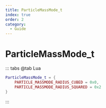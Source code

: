 ```yaml
---
title: ParticleMassMode_t
index: true
order: 2
category:
  - Guide
---
```


# ParticleMassMode_t
::: tabs
@tab Lua
```lua
ParticleMassMode_t = {
    PARTICLE_MASSMODE_RADIUS_CUBED = 0x0,
    PARTICLE_MASSMODE_RADIUS_SQUARED = 0x2
}
```
:::